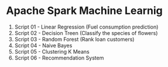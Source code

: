 # Apache Spark Machine Learnig

1. Script 01 - Linear Regression (Fuel consumption prediction)
2. Script 02 - Decision Treen (Classify the species of flowers)
3. Script 03 - Random Forest (Rank loan customers)
4. Script 04 - Naive Bayes
5. Script 05 - Clustering K Means
6. Script 06 - Recommendation System

